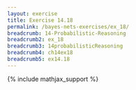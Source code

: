```yaml
---
layout: exercise
title: Exercise 14.18
permalink: /bayes-nets-exercises/ex_18/
breadcrumb: 14-Probabilistic-Reasoning
breadcrumb2: ex_18
breadcrumb3: 14probabilisticReasoning
breadcrumb4: ch14ex18
breadcrumb5: ex14.18
---
```


{% include mathjax_support %}


